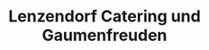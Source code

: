 ---
title: "Lenzendorf Catering und Gaumenfreuden"
url: /oberasbach/lenzendorf-catering-und-gaumenfreuden/
shop: Metzgerei
---